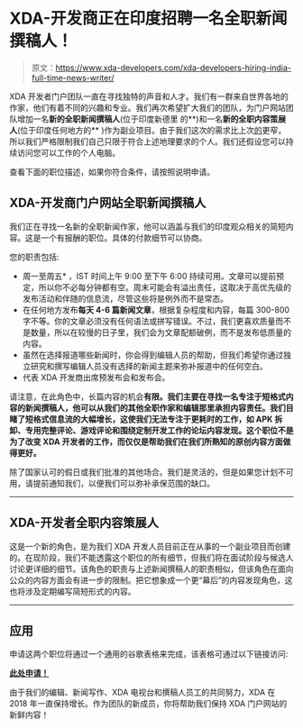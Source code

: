 # XDA-开发商正在印度招聘一名全职新闻撰稿人！

> 原文：<https://www.xda-developers.com/xda-developers-hiring-india-full-time-news-writer/>

XDA 开发者门户团队一直在寻找独特的声音和人才。我们有一群来自世界各地的作家，他们有着不同的兴趣和专业。我们再次希望扩大我们的团队，为门户网站团队增加一名**新的全职新闻撰稿人**(位于印度新德里 的**)和一名**新的全职内容策展人**(位于印度任何地方的** )作为副业项目。由于我们这次的需求比上次[的](https://www.xda-developers.com/xda-developers-hiring-full-time-writer/)更窄，所以我们严格限制我们自己只限于符合上述地理要求的个人。我们还假设您可以持续访问您可以工作的个人电脑。

查看下面的职位描述，如果你符合条件，请按照说明申请。

## XDA-开发商门户网站全职新闻撰稿人

我们正在寻找一名新的全职新闻作家，他可以涵盖与我们的印度观众相关的简短内容。这是一个有报酬的职位。具体的付款细节可以协商。

您的职责包括:

*   周一至周五* ，IST 时间上午 9:00 至下午 6:00 持续可用。文章可以提前预定，所以你不必每分钟都有空。周末可能会有溢出责任，这取决于高优先级的发布活动和伴随的信息流，尽管这些将是例外而不是常态。
*   在任何地方发布**每天 4-6 篇新闻文章**，根据复杂程度和内容，每篇 300-800 字不等。你的文章必须没有任何语法或拼写错误。不过，我们更喜欢质量而不是数量，所以在较慢的日子里，我们会为文章配额破例，而不是发布低质量的内容。
*   虽然在选择报道哪些新闻时，你会得到编辑人员的帮助，但我们希望你通过独立研究和撰写编辑人员没有选择的新闻主题来弥补报道中的任何空白。
*   代表 XDA 开发商出席预发布会和发布会。

请注意，在此角色中，长篇内容的机会**有限。我们主要在寻找一名专注于短格式内容的新闻撰稿人，他可以从我们的其他全职作家和编辑那里承担内容责任。我们目睹了短格式信息流的大幅增长，这使我们无法专注于更耗时的工作，如 APK 拆卸、专用完整评论、游戏评论和围绕定制开发工作的论坛内容发现。这个职位不是为了改变 XDA 开发者的工作，而仅仅是帮助我们在我们所熟知的原创内容方面做得更好。**

除了国家认可的假日或我们批准的其他场合。我们是灵活的，但是如果您计划不可用，请提前通知我们，以便我们可以弥补承保范围的缺口。

* * *

## XDA-开发者全职内容策展人

这是一个新的角色，是为我们 XDA 开发人员目前正在从事的一个副业项目而创建的。在现阶段，我们不能透露这个职位的所有细节，但我们将在面试阶段与候选人讨论更详细的细节。该角色的职责与上述新闻撰稿人的职责相似，但该角色在面向公众的内容方面会有进一步的限制。把它想象成一个更“幕后”的内容发现角色，这也将涉及定期编写简短形式的内容。

* * *

## 应用

申请这两个职位将通过一个通用的谷歌表格来完成，该表格可通过以下链接访问:

[**此处申请！**](https://forms.gle/HFthV6RRBAGm9cE26)

由于我们的编辑、新闻写作、XDA 电视台和撰稿人员工的共同努力，XDA 在 2018 年一直保持增长。作为团队的新成员，你将帮助我们保持 XDA 门户网站的新鲜内容！